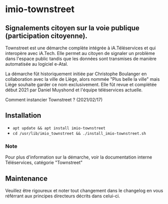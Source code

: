 # imio-townstreet
## Signalements citoyen sur la voie publique (participation citoyenne).
Townstreet est une démarche complète intégrée à iA.Téléservices et qui interopère avec iA.Tech. Elle permet au citoyen de signaler un problème dans l'espace public tandis que les données sont transmises de manière automatisée au logiciel e-Atal.

La démarche fût historiquement initiée par Christophe Boulanger en collaboration avec la ville de Liège, alors nommée "Plus belle la ville" mais Liège souhaite garder ce nom exclusivement. Elle fût revue et complétée début 2021 par Daniel Muyshond et l'équipe téléservices actuelle.

Comment instancier Townstreet ? (2021/02/17)




## Installation
- `apt update && apt install imio-townstreet`
- `cd /usr/lib/imio_townstreet && ./install_imio-townstreet.sh`

### Note
Pour plus d'information sur la démarche, voir la documentation interne Téléservices, catégorie "Townstreet"

## Maintenance 
Veuillez être rigoureux et noter tout changement dans le changelog en vous référrant aux principes directeurs décrits dans celui-ci.
